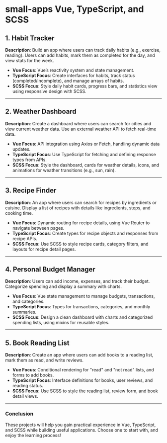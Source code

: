  # small-apps Vue, TypeScript, and SCSS

## 1. Habit Tracker
**Description**: Build an app where users can track daily habits (e.g., exercise, reading). Users can add habits, mark them as completed for the day, and view stats for the week.

- **Vue Focus**: Vue’s reactivity system and state management.
- **TypeScript Focus**: Create interfaces for habits, track status (completed/incomplete), and manage arrays of habits.
- **SCSS Focus**: Style daily habit cards, progress bars, and statistics view using responsive design with SCSS.

---

## 2. Weather Dashboard
**Description**: Create a dashboard where users can search for cities and view current weather data. Use an external weather API to fetch real-time data.

- **Vue Focus**: API integration using Axios or Fetch, handling dynamic data updates.
- **TypeScript Focus**: Use TypeScript for fetching and defining response types from APIs.
- **SCSS Focus**: Style the dashboard, cards for weather details, icons, and animations for weather transitions (e.g., sun, rain).

---

## 3. Recipe Finder
**Description**: An app where users can search for recipes by ingredients or cuisine. Display a list of recipes with details like ingredients, steps, and cooking time.

- **Vue Focus**: Dynamic routing for recipe details, using Vue Router to navigate between pages.
- **TypeScript Focus**: Create types for recipe objects and responses from recipe APIs.
- **SCSS Focus**: Use SCSS to style recipe cards, category filters, and layouts for recipe detail pages.

---

## 4. Personal Budget Manager
**Description**: Users can add income, expenses, and track their budget. Categorize spending and display a summary with charts.

- **Vue Focus**: Vue state management to manage budgets, transactions, and categories.
- **TypeScript Focus**: Types for transactions, categories, and monthly summaries.
- **SCSS Focus**: Design a clean dashboard with charts and categorized spending lists, using mixins for reusable styles.

---

## 5. Book Reading List
**Description**: Create an app where users can add books to a reading list, mark them as read, and write reviews.

- **Vue Focus**: Conditional rendering for "read" and "not read" lists, and forms to add books.
- **TypeScript Focus**: Interface definitions for books, user reviews, and reading status.
- **SCSS Focus**: Use SCSS to style the reading list, review form, and book detail views.

---

### Conclusion
These projects will help you gain practical experience in Vue, TypeScript, and SCSS while building useful applications. Choose one to start with, and enjoy the learning process!

